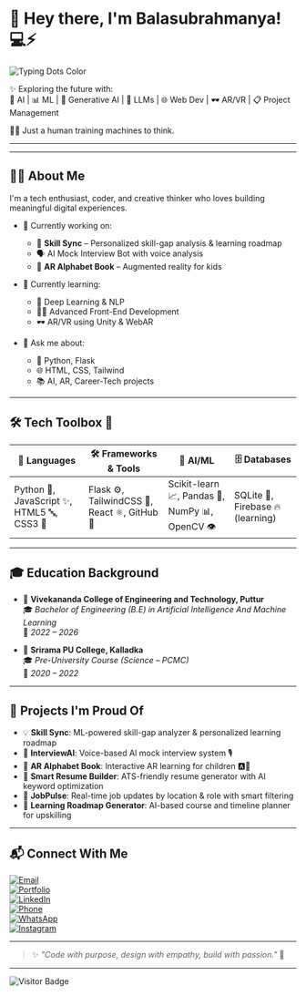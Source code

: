 # 👋 Hey there, I'm **Balasubrahmanya**! 💻⚡

![Typing Dots Color](https://i.gifer.com/origin/92/9224e03e0591a5783fa2fba5b6d7b285.gif)



✨ Exploring the future with:  
🤖 AI | 📊 ML | 🎨 Generative AI | 🧠 LLMs | 🌐 Web Dev | 🕶️ AR/VR | 📋 Project Management  

🧑‍💻 Just a human training machines to think.

---


---

## 👨‍💻 About Me

I'm a tech enthusiast, coder, and creative thinker who loves building meaningful digital experiences.

- 🔭 Currently working on:  
  - 🚀 **Skill Sync** – Personalized skill-gap analysis & learning roadmap  
  - 🗣️ AI Mock Interview Bot with voice analysis  
  - 📱 **AR Alphabet Book** – Augmented reality for kids

- 🌱 Currently learning:  
  - 🧠 Deep Learning & NLP  
  - 🧑‍🎨 Advanced Front-End Development  
  - 🕶️ AR/VR using Unity & WebAR

- 💬 Ask me about:  
  - 🐍 Python, Flask  
  - 🌐 HTML, CSS, Tailwind  
  - 📚 AI, AR, Career-Tech projects

---

## 🛠️ Tech Toolbox 🔧

| 🚀 Languages                  | 🛠️ Frameworks & Tools                | 🧠 AI/ML                           | 🗄️ Databases                   |
|------------------------------|------------------------------------|----------------------------------|-------------------------------|
| Python 🐍, JavaScript ✨, HTML5 🔤, CSS3 🎨 | Flask ⚙️, TailwindCSS 💅, React ⚛️, GitHub 🐙 | Scikit-learn 📈, Pandas 🐼, NumPy 📊, OpenCV 👁️ | SQLite 📘, Firebase 🔥 (learning) |

---

## 🎓 Education Background

- 🏫 **Vivekananda College of Engineering and Technology, Puttur**  
  🎓 *Bachelor of Engineering (B.E) in Artificial Intelligence And Machine Learning*  
  📅 *2022 – 2026*  

- 🏢 **Srirama PU College, Kalladka**  
  🎓 *Pre-University Course (Science – PCMC)*  
  📅 *2020 – 2022*

---

## 🧠 Projects I'm Proud Of

- 💡 **Skill Sync**: ML-powered skill-gap analyzer & personalized learning roadmap  
- 🧪 **InterviewAI**: Voice-based AI mock interview system 🎙️  
- 🧒 **AR Alphabet Book**: Interactive AR learning for children 🅰️🍎  
- 🧾 **Smart Resume Builder**: ATS-friendly resume generator with AI keyword optimization  
- 🔎 **JobPulse**: Real-time job updates by location & role with smart filtering  
- 🎯 **Learning Roadmap Generator**: AI-based course and timeline planner for upskilling

---

## 📬 Connect With Me

[![Email](https://img.shields.io/badge/Email-balasubrahmanya3002@gmail.com-c14438?style=flat&logo=gmail&logoColor=white)](mailto:balasubrahmanya3002@gmail.com)  
[![Portfolio](https://img.shields.io/badge/Portfolio-bsubba3002.github.io-blue?style=flat&logo=github)](https://bsubba3002.github.io/subrahmanya__-/)  
[![LinkedIn](https://img.shields.io/badge/LinkedIn-Bala_Subrahmanya-0077B5?style=flat&logo=linkedin&logoColor=white)](https://www.linkedin.com/in/bala-subrahmanya-413221257)  
[![Phone](https://img.shields.io/badge/Phone-%2B91_70190_79848-4CAF50?style=flat&logo=whatsapp&logoColor=white)](tel:+917019079848)  
[![WhatsApp](https://img.shields.io/badge/WhatsApp-Chat-green?style=flat&logo=whatsapp&logoColor=white)](https://wa.me/917019079848)  
[![Instagram](https://img.shields.io/badge/Instagram-_2003.subrahmanya_-E1306C?style=flat&logo=instagram&logoColor=white)](https://www.instagram.com/_2003.subrahmanya_/)

---

> ✨ *"Code with purpose, design with empathy, build with passion."* 🚀

---

![Visitor Badge](https://visitor-badge.laobi.icu/badge?page_id=balasubrahmanya.visitor-badge)
